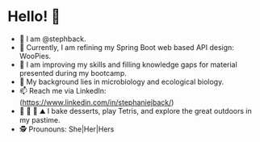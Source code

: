 # Hello! 🌄
- 🦕 I am @stephback.
- 💾 Currently, I am refining my Spring Boot web based API design: WooPies. 
- 🌱 I am improving my skills and filling knowledge gaps for material presented during my bootcamp.
- 🦠 My background lies in microbiology and ecological biology.
- 📫 Reach me via LinkedIn: (https://www.linkedin.com/in/stephaniejback/)
- 🥧 👾 🌳 ⛰️ I bake desserts, play Tetris, and explore the great outdoors in my pastime. 
- 🕵️ Prounouns: She|Her|Hers

<!--
**stephback/stephback** is a ✨ _special_ ✨ repository because its `README.md` (this file) appears on your GitHub profile.

Here are some ideas to get you started:

- 🔭 I’m currently working on ...
- 🌱 I’m currently learning ...
- 👯 I’m looking to collaborate on ...
- 🤔 I’m looking for help with ...
- 💬 Ask me about ...
- 📫 How to reach me: ...
- 😄 Pronouns: ...
- ⚡ Fun fact: ...
-->
